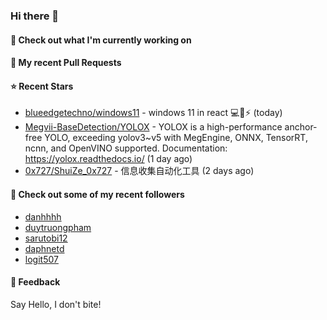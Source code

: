 ### Hi there 👋

#### 👷 Check out what I'm currently working on

#### 🔨 My recent Pull Requests


#### ⭐ Recent Stars

- [blueedgetechno/windows11](https://github.com/blueedgetechno/windows11) - windows 11 in react 💻🌈⚡ (today)
- [Megvii-BaseDetection/YOLOX](https://github.com/Megvii-BaseDetection/YOLOX) - YOLOX is a high-performance anchor-free YOLO, exceeding yolov3~v5 with MegEngine, ONNX, TensorRT, ncnn, and OpenVINO supported. Documentation: https://yolox.readthedocs.io/ (1 day ago)
- [0x727/ShuiZe_0x727](https://github.com/0x727/ShuiZe_0x727) - 信息收集自动化工具 (2 days ago)

#### 👯 Check out some of my recent followers

- [danhhhh](https://github.com/danhhhh)
- [duytruongpham](https://github.com/duytruongpham)
- [sarutobi12](https://github.com/sarutobi12)
- [daphnetd](https://github.com/daphnetd)
- [logit507](https://github.com/logit507)

#### 💬 Feedback

Say Hello, I don't bite!